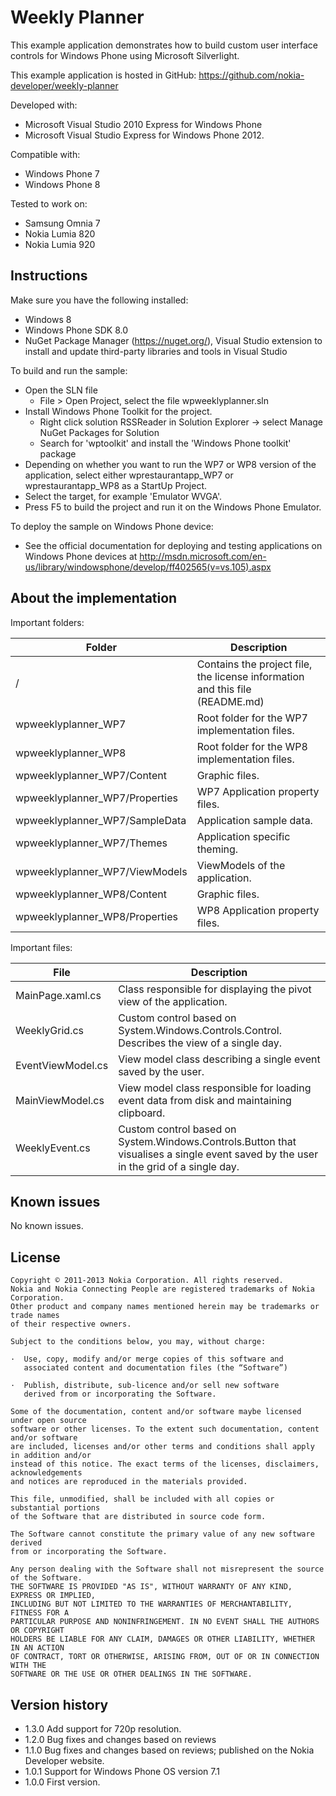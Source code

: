 Weekly Planner
==============

This example application demonstrates how to build custom user interface controls for Windows Phone using Microsoft Silverlight.

This example application is hosted in GitHub:
https://github.com/nokia-developer/weekly-planner

Developed with:
 * Microsoft Visual Studio 2010 Express for Windows Phone
 * Microsoft Visual Studio Express for Windows Phone 2012.

Compatible with:

 * Windows Phone 7
 * Windows Phone 8

Tested to work on:

 * Samsung Omnia 7
 * Nokia Lumia 820 
 * Nokia Lumia 920


Instructions
------------

Make sure you have the following installed:

 * Windows 8
 * Windows Phone SDK 8.0
 * NuGet Package Manager (https://nuget.org/), Visual Studio extension to install and update third-party libraries and tools in Visual Studio

To build and run the sample:

 * Open the SLN file
   * File > Open Project, select the file wpweeklyplanner.sln
 * Install Windows Phone Toolkit for the project.
   * Right click solution RSSReader in Solution Explorer -> select Manage NuGet Packages for Solution
   * Search for 'wptoolkit' and install the 'Windows Phone toolkit' package 
 * Depending on whether you want to run the WP7 or WP8 version of the application, select either wprestaurantapp_WP7 or wprestaurantapp_WP8 as a StartUp Project.    
 * Select the target, for example 'Emulator WVGA'.
 * Press F5 to build the project and run it on the Windows Phone Emulator.

To deploy the sample on Windows Phone device:
 * See the official documentation for deploying and testing applications on Windows Phone devices at http://msdn.microsoft.com/en-us/library/windowsphone/develop/ff402565(v=vs.105).aspx
 

About the implementation
------------------------

Important folders:

| Folder | Description |
| ------ | ----------- |
| / | Contains the project file, the license information and this file (README.md) |
| wpweeklyplanner_WP7 | Root folder for the WP7 implementation files. |
| wpweeklyplanner_WP8 | Root folder for the WP8 implementation files. |
| wpweeklyplanner_WP7/Content | Graphic files. |
| wpweeklyplanner_WP7/Properties | WP7 Application property files. |
| wpweeklyplanner_WP7/SampleData | Application sample data. |
| wpweeklyplanner_WP7/Themes | Application specific theming. |
| wpweeklyplanner_WP7/ViewModels | ViewModels of the application. |
| wpweeklyplanner_WP8/Content | Graphic files. |
| wpweeklyplanner_WP8/Properties | WP8 Application property files. |

Important files:

| File | Description |
| ---- | ----------- |
| MainPage.xaml.cs | Class responsible for displaying the pivot view of the application. |
| WeeklyGrid.cs | Custom control based on System.Windows.Controls.Control. Describes the view of a single day. |
| EventViewModel.cs | View model class describing a single event saved by the user. |
| MainViewModel.cs | View model class responsible for loading event data from disk and maintaining clipboard. |
| WeeklyEvent.cs | Custom control based on System.Windows.Controls.Button that visualises a single event saved by the user in the grid of a single day. |


Known issues
------------

No known issues.


License
-------

    Copyright © 2011-2013 Nokia Corporation. All rights reserved.
    Nokia and Nokia Connecting People are registered trademarks of Nokia Corporation. 
    Other product and company names mentioned herein may be trademarks or trade names
    of their respective owners.
      
    Subject to the conditions below, you may, without charge:
  
    ·  Use, copy, modify and/or merge copies of this software and 
       associated content and documentation files (the “Software”)
  
    ·  Publish, distribute, sub-licence and/or sell new software 
       derived from or incorporating the Software.
      
    Some of the documentation, content and/or software maybe licensed under open source
    software or other licenses. To the extent such documentation, content and/or software
    are included, licenses and/or other terms and conditions shall apply in addition and/or
    instead of this notice. The exact terms of the licenses, disclaimers, acknowledgements
    and notices are reproduced in the materials provided.
    
    This file, unmodified, shall be included with all copies or substantial portions
    of the Software that are distributed in source code form.
    
    The Software cannot constitute the primary value of any new software derived 
    from or incorporating the Software.
    
    Any person dealing with the Software shall not misrepresent the source of the Software.
    THE SOFTWARE IS PROVIDED "AS IS", WITHOUT WARRANTY OF ANY KIND, EXPRESS OR IMPLIED, 
    INCLUDING BUT NOT LIMITED TO THE WARRANTIES OF MERCHANTABILITY, FITNESS FOR A 
    PARTICULAR PURPOSE AND NONINFRINGEMENT. IN NO EVENT SHALL THE AUTHORS OR COPYRIGHT 
    HOLDERS BE LIABLE FOR ANY CLAIM, DAMAGES OR OTHER LIABILITY, WHETHER IN AN ACTION 
    OF CONTRACT, TORT OR OTHERWISE, ARISING FROM, OUT OF OR IN CONNECTION WITH THE 
    SOFTWARE OR THE USE OR OTHER DEALINGS IN THE SOFTWARE.


Version history
---------------

 * 1.3.0 Add support for 720p resolution.
 * 1.2.0 Bug fixes and changes based on reviews
 * 1.1.0 Bug fixes and changes based on reviews; published on the Nokia Developer website.
 * 1.0.1 Support for Windows Phone OS version 7.1
 * 1.0.0 First version.
